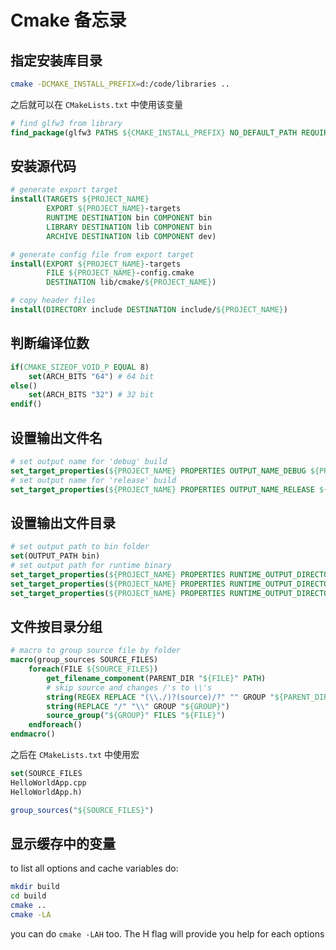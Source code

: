# Cmake 备忘录

## 指定安装库目录

``` bash
cmake -DCMAKE_INSTALL_PREFIX=d:/code/libraries ..
```
之后就可以在 ` CMakeLists.txt ` 中使用该变量
``` cmake
# find glfw3 from library
find_package(glfw3 PATHS ${CMAKE_INSTALL_PREFIX} NO_DEFAULT_PATH REQUIRED)
```

## 安装源代码
``` cmake
# generate export target
install(TARGETS ${PROJECT_NAME}
        EXPORT ${PROJECT_NAME}-targets
        RUNTIME DESTINATION bin COMPONENT bin
        LIBRARY DESTINATION lib COMPONENT bin
        ARCHIVE DESTINATION lib COMPONENT dev)

# generate config file from export target
install(EXPORT ${PROJECT_NAME}-targets
        FILE ${PROJECT_NAME}-config.cmake
        DESTINATION lib/cmake/${PROJECT_NAME})

# copy header files
install(DIRECTORY include DESTINATION include/${PROJECT_NAME})
```

## 判断编译位数
``` cmake
if(CMAKE_SIZEOF_VOID_P EQUAL 8)
    set(ARCH_BITS "64") # 64 bit
else()
    set(ARCH_BITS "32") # 32 bit
endif()
```

## 设置输出文件名
``` cmake
# set output name for 'debug' build
set_target_properties(${PROJECT_NAME} PROPERTIES OUTPUT_NAME_DEBUG ${PROJECT_NAME}d)
# set output name for 'release' build
set_target_properties(${PROJECT_NAME} PROPERTIES OUTPUT_NAME_RELEASE ${PROJECT_NAME})
```

## 设置输出文件目录
``` cmake
# set output path to bin folder
set(OUTPUT_PATH bin)
# set output path for runtime binary
set_target_properties(${PROJECT_NAME} PROPERTIES RUNTIME_OUTPUT_DIRECTORY_DEBUG ${OUTPUT_PATH})
set_target_properties(${PROJECT_NAME} PROPERTIES RUNTIME_OUTPUT_DIRECTORY_RELEASE ${OUTPUT_PATH})
set_target_properties(${PROJECT_NAME} PROPERTIES RUNTIME_OUTPUT_DIRECTORY ${OUTPUT_PATH})
```

## 文件按目录分组
``` cmake
# macro to group source file by folder
macro(group_sources SOURCE_FILES)
    foreach(FILE ${SOURCE_FILES})
        get_filename_component(PARENT_DIR "${FILE}" PATH)
        # skip source and changes /'s to \\'s
        string(REGEX REPLACE "(\\./)?(source)/?" "" GROUP "${PARENT_DIR}")
        string(REPLACE "/" "\\" GROUP "${GROUP}")
        source_group("${GROUP}" FILES "${FILE}")
    endforeach()
endmacro()
```

之后在 ` CMakeLists.txt ` 中使用宏
``` cmake
set(SOURCE_FILES
HelloWorldApp.cpp
HelloWorldApp.h)

group_sources("${SOURCE_FILES}")
```

## 显示缓存中的变量
to list all options and cache variables do:
``` bash
mkdir build
cd build
cmake ..
cmake -LA
```

you can do ` cmake -LAH ` too. The H flag will provide you help for each options

